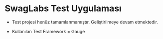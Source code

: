 # SwagLabs Test Uygulaması

* Test projesi henüz tamamlanmamıştır. Geliştirilmeye devam etmektedir.


* Kullanılan Test Framework = Gauge